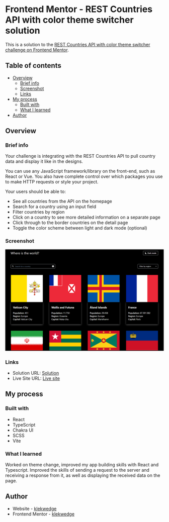 # Frontend Mentor - REST Countries API with color theme switcher solution

This is a solution to the [REST Countries API with color theme switcher challenge on Frontend Mentor](https://www.frontendmentor.io/challenges/rest-countries-api-with-color-theme-switcher-5cacc469fec04111f7b848ca).

## Table of contents

- [Overview](#overview)
  - [Brief info](#brief-info)
  - [Screenshot](#screenshot)
  - [Links](#links)
- [My process](#my-process)
  - [Built with](#built-with)
  - [What I learned](#what-i-learned)
- [Author](#author)

## Overview

### Brief info

Your challenge is integrating with the REST Countries API to pull country data and display it like in the designs.

You can use any JavaScript framework/library on the front-end, such as React or Vue. You also have complete control over which packages you use to make HTTP requests or style your project.

Your users should be able to:

- See all countries from the API on the homepage
- Search for a country using an input field
- Filter countries by region
- Click on a country to see more detailed information on a separate page
- Click through to the border countries on the detail page
- Toggle the color scheme between light and dark mode (optional)

### Screenshot

![Screenshot](./preview/screenshot.png)

### Links

- Solution URL: [Solution](https://github.com/klekwedge/countries)
- Live Site URL: [Live site](https://klekwedge-countries.vercel.app/)

## My process

### Built with

- React
- TypeScript
- Chakra UI
- SCSS
- Vite

### What I learned

Worked on theme change, improved my app building skills with React and Typescript. Improved the skills of sending a request to the server and receiving a response from it, as well as displaying the received data on the page.

## Author

- Website - [klekwedge](https://klekwedge-cv.vercel.app/)
- Frontend Mentor - [klekwedge](https://www.frontendmentor.io/profile/klekwedge)